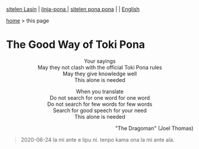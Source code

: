 [sitelen Lasin](https://joelthomastr.github.io/tokipona/nasin-pona-pi-toki-pona_si) | [<span class="lp">linja-pona </span>](https://joelthomastr.github.io/tokipona/nasin-pona-pi-toki-pona_lp) | [<span class="spp">sitelen pona pona</span>](https://joelthomastr.github.io/tokipona/nasin-pona-pi-toki-pona_spp) | [<i class="twa twa-framed-picture"></i><i class="twa twa-red-heart"></i>](https://joelthomastr.github.io/tokipona/nasin-pona-pi-toki-pona_se) | [English](https://joelthomastr.github.io/tokipona/nasin-pona-pi-toki-pona_en)

<a name="lawalipu"></a>
[home](https://joelthomastr.github.io/tokipona/READMEsi)&nbsp;> this page

# The Good Way of Toki Pona

<p align="center">Your sayings<br>
May they not clash with the official Toki Pona rules<br>
May they give knowledge well<br>
This alone is needed</p>

<p align="center">When you translate<br>
Do not search for one word for one word<br>
Do not search for few words for few words<br>
Search for good speech for your need<br>
This alone is needed</p>

<p align="right">"The Dragoman" (Joel Thomas)</p>

> 2020-06-24 la mi ante e lipu ni. tenpo kama ona la mi ante ala.

<!-- LikeBtn.com BEGIN -->
<span class="likebtn-wrapper" data-theme="gray" data-i18n_like="pona" data-identifier="nasin-pona-pi-toki-pona_si" data-share_size="large" data-i18n_dislike="ni li ike tawa mi" data-i18n_like_tooltip="lipu ni li pona tawa mi" data-i18n_dislike_tooltip="lipu ni li ike tawa mi" data-i18n_unlike_tooltip="lipu ni li pona ala tawa mi" data-i18n_undislike_tooltip="lipu ni li ike ala tawa mi" data-i18n_share_text="o pana e lipu ni tawa jan ante!" data-i18n_popup_close="o weka" data-i18n_popup_text="o pona!"></span>
<script>(function(d,e,s){if(d.getElementById("likebtn_wjs"))return;a=d.createElement(e);m=d.getElementsByTagName(e)[0];a.async=1;a.id="likebtn_wjs";a.src=s;m.parentNode.insertBefore(a, m)})(document,"script","//w.likebtn.com/js/w/widget.js");</script>
<!-- LikeBtn.com END -->
